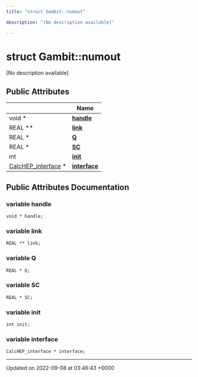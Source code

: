 ```yaml
---
title: "struct Gambit::numout"

description: "[No description available]"

---
```


# struct Gambit::numout



[No description available]

## Public Attributes

|                | Name           |
| -------------- | -------------- |
| void * | **[handle](/documentation/code/classes/structgambit_1_1numout/#variable-handle)**  |
| REAL ** | **[link](/documentation/code/classes/structgambit_1_1numout/#variable-link)**  |
| REAL * | **[Q](/documentation/code/classes/structgambit_1_1numout/#variable-q)**  |
| REAL * | **[SC](/documentation/code/classes/structgambit_1_1numout/#variable-sc)**  |
| int | **[init](/documentation/code/classes/structgambit_1_1numout/#variable-init)**  |
| [CalcHEP_interface](/documentation/code/classes/structgambit_1_1calchep__interface/) * | **[interface](/documentation/code/classes/structgambit_1_1numout/#variable-interface)**  |

## Public Attributes Documentation

### variable handle

```
void * handle;
```


### variable link

```
REAL ** link;
```


### variable Q

```
REAL * Q;
```


### variable SC

```
REAL * SC;
```


### variable init

```
int init;
```


### variable interface

```
CalcHEP_interface * interface;
```


-------------------------------

Updated on 2022-09-08 at 03:46:43 +0000